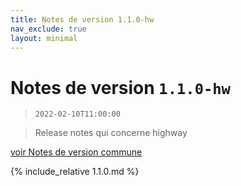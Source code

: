 ```yaml
---
title: Notes de version 1.1.0-hw
nav_exclude: true
layout: minimal
---
```


# Notes de version `1.1.0-hw`

> `2022-02-10T11:00:00`

> Release notes qui concerne highway

[voir Notes de version commune](https://witsa.github.io/synapps/synapps-studio-releases/notes/1.1.0)

{% include_relative 1.1.0.md %}

